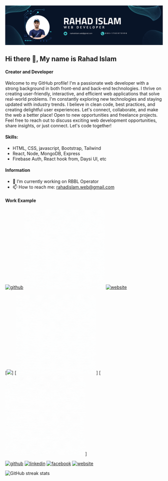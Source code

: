 ![Creator and Developer](https://raw.githubusercontent.com/rahadislam/rahadislam/main/Black%20Minimal%20Business%20Personal%20Profile%20Linkedin%20Banner.png)
## Hi there 👋, My name is Rahad Islam
#### Creator and Developer
Welcome to my GitHub profile! I'm a passionate web developer with a strong background in both front-end and back-end technologies. I thrive on creating user-friendly, interactive, and efficient web applications that solve real-world problems. I'm constantly exploring new technologies and staying updated with industry trends. I believe in clean code, best practices, and creating delightful user experiences. Let's connect, collaborate, and make the web a better place! Open to new opportunities and freelance projects. Feel free to reach out to discuss exciting web development opportunities, share insights, or just connect. Let's code together!


#### Skills:
- HTML, CSS, javascript, Bootstrap, Tailwind
- React, Node, MongoDB, Express
- Firebase Auth, React hook from, Daysi UI, etc

####  Information
- 🔭 I’m currently working on RBBL Operator 
- 📫 How to reach me: rahadislam.web@gmail.com 

#### Work Example
[<img src='https://raw.githubusercontent.com/rahadislam/rahadislam/main/download.gif' alt='github' width="256">](https://github.com/rahadislam)  [<img src='https://raw.githubusercontent.com/rahadislam/rahadislam/main/Untitled design.gif' alt='linkedin' width="256">](https://www.linkedin.com/in/rahadislam/)  [<img src='<img src="[https://raw.githubusercontent.com/rahadislam/rahadislam/main/Untitled%20design%20(1).gif](https://raw.githubusercontent.com/rahadislam/rahadislam/main/Untitled%20design%20(1).gif)' alt='website' width="256">](https://amazing-naiad-eb05da.netlify.app/)  

[<img src="https://raw.githubusercontent.com/rahadislam/rahadislam/main/download.gif" width="256" />]
[<img src="https://raw.githubusercontent.com/rahadislam/rahadislam/main/Untitled design.gif" width="256" />]
[<img src="https://raw.githubusercontent.com/rahadislam/rahadislam/main/Untitled%20design%20(1).gif" width="256" />]

[<img src='https://cdn.jsdelivr.net/npm/simple-icons@3.0.1/icons/github.svg' alt='github' height='40'>](https://github.com/rahadislam)  [<img src='https://cdn.jsdelivr.net/npm/simple-icons@3.0.1/icons/linkedin.svg' alt='linkedin' height='40'>](https://www.linkedin.com/in/rahadislam/)  [<img src='https://cdn.jsdelivr.net/npm/simple-icons@3.0.1/icons/facebook.svg' alt='facebook' height='40'>](https://www.facebook.com/rahadislamxx)  [<img src='https://cdn.jsdelivr.net/npm/simple-icons@3.0.1/icons/icloud.svg' alt='website' height='40'>](https://amazing-naiad-eb05da.netlify.app/)  

![GitHub streak stats](https://streak-stats.demolab.com/?user=rahadislam)  

